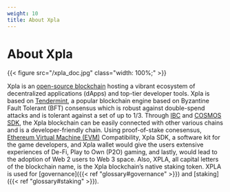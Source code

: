 ```yaml
---
weight: 10
title: About Xpla
---
```


# About Xpla

{{< figure src="/xpla_doc.jpg" class="width: 100%;" >}}

Xpla is an [open-source blockchain](https://github.com/xpladev/xpla) hosting a vibrant ecosystem of decentralized applications (dApps) and top-tier developer tools. Xpla is based on [Tendermint](https://tendermint.com/), a popular blockchain engine based on Byzantine Fault Tolerant (BFT) consensus which is robust against double-spend attacks and is tolerant against a set of up to 1/3. Through [IBC](https://ibc.cosmos.network/) and [COSMOS SDK](https://docs.cosmos.network/), the Xpla blockchain can be easily connected with other various chains and is a developer-friendly chain. Using proof-of-stake conesensus, [Ethereum Virtual Machine (EVM)](https://ethereum.org/en/developers/docs/evm/) Compatibility, Xpla SDK, a software kit for the game developers, and Xpla wallet would give the users extensive experiences of De-Fi, Play to Own (P2O) gaming, and lastly, would lead to the adoption of Web 2 users to Web 3 space. Also, XPLA, all capital letters of the blockchain name, is the Xpla blockchain’s native staking token. XPLA is used for [governance]({{< ref "glossary#governance" >}}) and [staking]({{< ref "glossary#staking" >}}).
